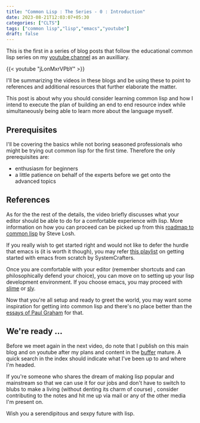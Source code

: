 ```yaml
---
title: "Common Lisp : The Series - 0 : Introduction"
date: 2023-08-21T12:03:07+05:30
categories: ["CLTS"]
tags: ["common lisp","lisp","emacs","youtube"]
draft: false
---
```


This is the first in a series of blog posts that follow the educational common lisp series on my [youtube channel](https://youtube.com/@rajp152k) as an
auxilliary.  

{{< youtube "jLonMxrVPbY" >}}  

I'll be summarizing the videos in these blogs and be using these to
point to references and additional resources that further elaborate
the matter.  

This post is about why you should consider learning common lisp and
how I intend to execute the plan of building an end to end resource
index while simultaneously being able to learn more about the language
myself.  

## Prerequisites 

I'll be covering the basics while not boring seasoned professionals
who might be trying out common lisp for the first time. Therefore the
only prerequisites are:
 - enthusiasm for beginners
 - a little patience on behalf of the experts before we get onto the
   advanced topics

## References

As for the the rest of the details, the video briefly discusses what
your editor should be able to do for a comfortable experience with
lisp. More information on how you can proceed can be picked up from
this [roadmap to common lisp](https://stevelosh.com/blog/2018/08/a-road-to-common-lisp/#s11-pick-an-editor)
by Steve Losh.   

If you really wish to get started right and would not
like to defer the hurdle that emacs is (it is worth it though), you
may refer [this playlist](https://youtube.com/playlist?list=PLEoMzSkcN8oPH1au7H6B7bBJ4ZO7BXjSZ)
on getting started with emacs from scratch by SystemCrafters.  

Once you are comfortable with your editor (remember shortcuts and can
philosophically defend your choice), you can move on to setting up
your lisp development environment. If you choose emacs, you may
proceed with 
[slime](https://slime.common-lisp.dev/) or
[sly](http://joaotavora.github.io/sly/#A-SLY-tour-for-SLIME-users).  

Now that you're all setup and ready to greet the world, you may want
some inspiration for getting into common lisp and
there's no place better than the [essays of Paul
Graham](http://www.paulgraham.com/lisp.html) for that.  

## We're ready ...

Before we meet again in the next video,
do note that I publish on this main blog and on youtube after my plans and
content in the [buffer](https://buffer.rajpatil.dev) mature. A quick
search in the index should indicate what I've been up to and where I'm
headed.  

If you're someone who shares the dream of making lisp popular and
mainstream so that we can use it for our jobs and don't have to switch
to blubs to make a living (without denting its charm of course) ,
consider contributing to the notes and hit me up via mail or any of
the other media I'm present on.  

Wish you a serendipitous and sexpy future with lisp.  
